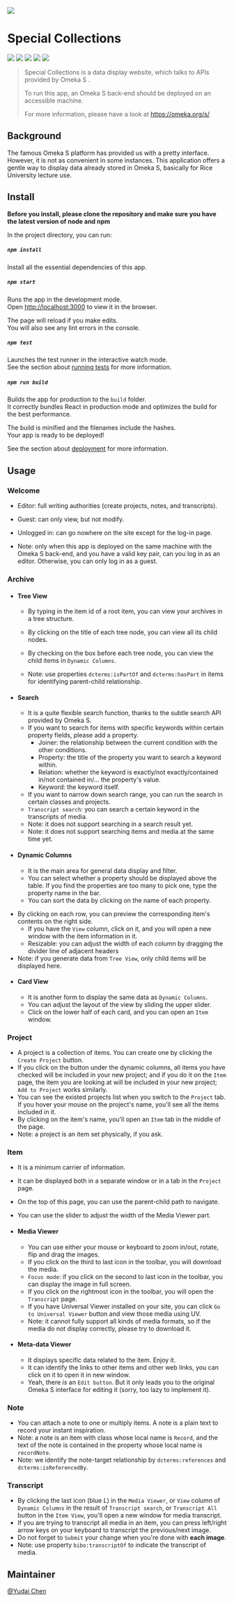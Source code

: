 

![]( https://raw.githubusercontent.com/Yudai-Chen/Special-Collections/master/src/resources/SClogo.png )

#  Special Collections 

![](https://img.shields.io/npm/v/npm) ![](https://img.shields.io/npm/v/antd?color=green&label=antd) ![](https://img.shields.io/npm/v/react?label=react)  ![](https://img.shields.io/npm/v/react-router?color=green&label=react-router) ![](https://img.shields.io/npm/v/react-cookie?label=react-cookie)

> Special Collections is a data display website, which talks to APIs provided by Omeka S .
>
> To run this app, an Omeka S back-end should be deployed on an accessible machine.
>
> For more information, please have a look at  https://omeka.org/s/ 

## Background

The famous Omeka S platform has provided us with a pretty interface. However, it is not as convenient in some instances. This application offers a gentle way to display data already stored in Omeka S, basically for Rice University lecture use.

## Install

**Before you install, please clone the repository and make sure you have the latest version of node and npm**

In the project directory, you can run:

##### `npm install`

Install all the essential dependencies of this app.<br />

##### `npm start`

Runs the app in the development mode.<br />
Open [http://localhost:3000](http://localhost:3000) to view it in the browser.

The page will reload if you make edits.<br />
You will also see any lint errors in the console.

##### `npm test`

Launches the test runner in the interactive watch mode.<br />
See the section about [running tests](https://facebook.github.io/create-react-app/docs/running-tests) for more information.

##### `npm run build`

Builds the app for production to the `build` folder.<br />
It correctly bundles React in production mode and optimizes the build for the best performance.

The build is minified and the filenames include the hashes.<br />
Your app is ready to be deployed!

See the section about [deployment](https://facebook.github.io/create-react-app/docs/deployment) for more information.

## Usage

### Welcome 

- Editor: full writing authorities (create projects, notes, and transcripts).

- Guest: can only view, but not modify.

- Unlogged in: can go nowhere on the site except for the log-in page.

- Note: only when this app is deployed on the same machine with the Omeka S back-end, and you have a valid key pair, can you log in as an editor. Otherwise, you can only log in as a guest.

### Archive

+ #### Tree View

  - By typing in the item id of a root item, you can view your archives in a tree structure.

  - By clicking on the title of each tree node, you can view all its child nodes.
  - By checking on the box before each tree node, you can view the child items in `Dynamic Columns`.

  - Note: use properties `dcterms:isPartOf` and `dcterms:hasPart`  in items for identifying parent-child relationship.

+ #### Search

  - It is a quite flexible search function, thanks to the subtle search API provided by Omeka S.
  - If you want to search for items with specific keywords within certain property fields, please add a property.
    - Joiner: the relationship between the current condition with the other conditions.
    - Property: the title of the property you want to search a keyword within.
    - Relation: whether the keyword is exactly/not exactly/contained in/not contained in/... the property's value.
    - Keyword: the keyword itself.
  - If you want to narrow down search range, you can run the search in certain classes and projects.
  - `Transcript search`: you can search a certain keyword in the transcripts of media.
  - Note: it does not support searching in a search result yet.
  - Note: it does not support searching items and media at the same time yet.

+ #### Dynamic Columns

  - It is the main area for general data display and filter.
  - You can select whether a property should be displayed above the table. If you find the properties are too many to pick one, type the property name in the bar.
  - You can sort the data by clicking on the name of each property.
- By clicking on each row, you can preview the corresponding item's contents on the right side.
  - If you have the `View` column, click on it, and you will open a new window with the item information in it.
  - Resizable: you can adjust the width of each column by dragging the divider line of adjacent headers
- Note: if you generate data from `Tree View`, only child items will be displayed here.
  
+ #### Card View

  + It is another form to display the same data as `Dynamic Columns`.
  + You can adjust the layout of the view by sliding the upper slider.
  + Click on the lower half of each card, and you can open an `Item` window.

### Project

+ A project is a collection of items. You can create one by clicking the `Create Project` button.
+ If you click on the button under the dynamic columns, all items you have checked will be included in your new project; and if you do it on the `Item` page, the item you are looking at will be included in your new project; `Add to Project` works similarly.
+ You can see the existed projects list when you switch to the `Project` tab. If you hover your mouse on the project's name, you'll see all the items included in it.
+ By clicking on the item's name, you'll open an `Item` tab in the middle of the page.
+ Note: a project is an item set physically, if you ask.

### Item

+ It is a minimum carrier of information.

+ It can be displayed both in a separate window or in a tab in the `Project` page.

+ On the top of this page, you can use the parent-child path to navigate.

+ You can use the slider to adjust the width of the Media Viewer part.

+ #### Media Viewer

  - You can use either your mouse or keyboard to zoom in/out, rotate, flip and drag the images.
  - If you click on the third to last icon in the toolbar, you will download the media.
  - `Focus mode`: if you click on the second to last icon in the toolbar, you can display the image in full screen.
  - If you click on the rightmost icon in the toolbar, you will open the `Transcript` page.
  - If you have Universal Viewer installed on your site, you can click `Go to Universal Viewer` button and view those media using UV.
  - Note: it cannot fully support all kinds of media formats, so if the media do not display correctly, please try to download it.

+ #### Meta-data Viewer

  - It displays specific data related to the item. Enjoy it.
  - It can identify the links to other items and other web links, you can click on it to open it in new window.
  - Yeah, there *is* an `Edit button`. But it only leads you to the original Omeka S interface for editing it (sorry, too lazy to implement it).

### Note

+ You can attach a note to one or multiply items. A note is a plain text to record your instant inspiration.
+ Note: a note is an item with class whose local name is `Record`, and the text of the note is contained in the property whose local name is `recordNote`.
+ Note: we identify the note-target relationship by `dcterms:references` and `dcterms:isReferencedBy`.

### Transcript

+ By clicking the last icon (blue *L*) in the `Media Viewer`, or `View` column of `Dynamic Columns` in the result of  `Transcript search`, or `Transcript All` button in the `Item View`, you'll open a new window for media transcript.
+ If you are trying to transcript all media in an item, you can press left/right arrow keys on your keyboard to transcript the previous/next image.
+ Do not forget to `Submit` your change when you're done with **each image**.
+ Note: use property `bibo:transcriptOf` to indicate the transcript of media.

## Maintainer

[@Yudai Chen](https://github.com/Yudai-Chen)